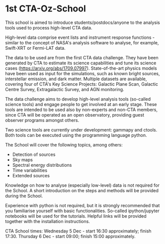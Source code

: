 # 1st CTA-Oz-School

This school is aimed to introduce students/postdocs/anyone to the analysis tools used to process high-level CTA data.

High-level data comprise event lists and instrument response functions - similar to the concept of NASA's analysis software to analyse, for example, Swift-XRT or Fermi-LAT data.

The data to be used are from the first CTA data challenge. They have been generated by CTA to estimate its science capabilities and tune its science cases (https://arxiv.org/abs/1709.07997). State-of-the-art physics models have been used as input for the simulations, such as known bright sources, interstellar emission, and dark matter. Multiple datasets are available, covering four of CTA's Key Science Projects: Galactic Plane Scan, Galactic Centre Survey, Extragalactic Survey, and AGN monitoring.

The data challenge aims to develop high-level analysis tools (so-called science tools) and engage people to get involved at an early stage. These tools are intended to be used also by non-experts and non-CTA members, since CTA will be operated as an open observatory, providing guest observer programs amongst others.

Two science tools are currently under development: gammapy and ctools. Both tools can be executed using the programming language python.

The School will cover the following topics, among others:
- Detection of sources
- Sky maps
- Spectral energy distributions
- Time variabilities
- Extended sources

Knowledge on how to analyse (especially low-level) data is not required for the School. A short introduction on the steps and methods will be provided during the School.

Experience with python is not required, but it is strongly recommended that you familiarise yourself with basic functionalities. So-called ipython/jupyter notebooks will be used for the tutorials. Helpful links will be provided together with the installation instructions.

CTA School times:
Wednesday 5 Dec - start 16:30 approximately; finish 17:30.
Thursday 6 Dec - start 09:00; finish 15:00 approximately. 
